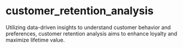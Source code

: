 # customer_retention_analysis
Utilizing data-driven insights to understand customer behavior and preferences, customer retention analysis aims to enhance loyalty and maximize lifetime value.
